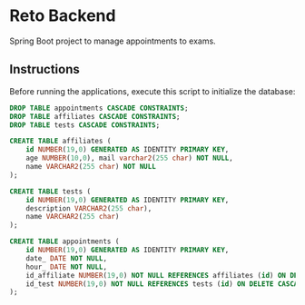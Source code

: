 # Reto Backend

Spring Boot project to manage appointments to exams.

## Instructions

Before running the applications, execute this script to initialize the database:

```sql
DROP TABLE appointments CASCADE CONSTRAINTS;
DROP TABLE affiliates CASCADE CONSTRAINTS;
DROP TABLE tests CASCADE CONSTRAINTS;

CREATE TABLE affiliates (
    id NUMBER(19,0) GENERATED AS IDENTITY PRIMARY KEY, 
    age NUMBER(10,0), mail varchar2(255 char) NOT NULL, 
    name VARCHAR2(255 char) NOT NULL
);

CREATE TABLE tests (
    id NUMBER(19,0) GENERATED AS IDENTITY PRIMARY KEY, 
    description VARCHAR2(255 char), 
    name VARCHAR2(255 char)
);

CREATE TABLE appointments (
    id NUMBER(19,0) GENERATED AS IDENTITY PRIMARY KEY, 
    date_ DATE NOT NULL, 
    hour_ DATE NOT NULL, 
    id_affiliate NUMBER(19,0) NOT NULL REFERENCES affiliates (id) ON DELETE CASCADE, 
    id_test NUMBER(19,0) NOT NULL REFERENCES tests (id) ON DELETE CASCADE
);
```
